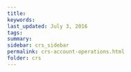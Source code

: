 ```yaml
---
title:  
keywords: 
last_updated: July 3, 2016
tags: 
summary: 
sidebar: crs_sidebar
permalink: crs-account-operations.html
folder: crs
---
```


 

